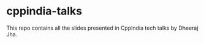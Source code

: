 # cppindia-talks

This repo contains all the slides presented in CppIndia tech talks by Dheeraj Jha.